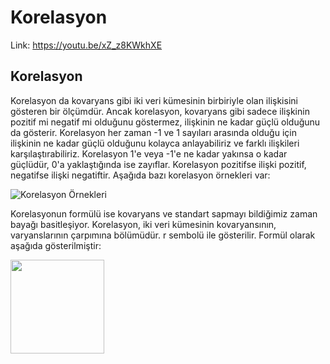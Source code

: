 # Korelasyon

Link: https://youtu.be/xZ_z8KWkhXE

## Korelasyon

Korelasyon da kovaryans gibi iki veri kümesinin birbiriyle olan ilişkisini gösteren bir ölçümdür. Ancak korelasyon, kovaryans gibi sadece ilişkinin pozitif mi negatif mi olduğunu göstermez, ilişkinin ne kadar güçlü olduğunu da gösterir. Korelasyon her zaman -1 ve 1 sayıları arasında olduğu için ilişkinin ne kadar güçlü olduğunu kolayca anlayabiliriz ve farklı ilişkileri karşılaştırabiliriz. Korelasyon 1'e veya -1'e ne kadar yakınsa o kadar güçlüdür, 0'a yaklaştığında ise zayıflar. Korelasyon pozitifse ilişki pozitif, negatifse ilişki negatiftir. Aşağıda bazı korelasyon örnekleri var: <br>

![Korelasyon Örnekleri](https://raw.githubusercontent.com/yigitatesh/taskforce/main/statistics/correlation/figures/correlation_examples.png)

Korelasyonun formülü ise kovaryans ve standart sapmayı bildiğimiz zaman bayağı basitleşiyor. Korelasyon, iki veri kümesinin kovaryansının, varyanslarının çarpımına bölümüdür. r sembolü ile gösterilir. Formül olarak aşağıda gösterilmiştir: <br>

<img src="https://render.githubusercontent.com/render/math?math={\displaystyle%20r={\frac%20{cov(X,%20Y)}{\sigma_{x}.\sigma_{y}}}}" width="150"/>
